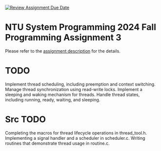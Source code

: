 [![Review Assignment Due Date](https://classroom.github.com/assets/deadline-readme-button-22041afd0340ce965d47ae6ef1cefeee28c7c493a6346c4f15d667ab976d596c.svg)](https://classroom.github.com/a/qiC0SpnL)
# NTU System Programming 2024 Fall Programming Assignment 3

Please refer to the [assignment description](https://hackmd.io/@seantsao00/sp2024_hw3) for the details.


# TODO
Implement thread scheduling, including preemption and context switching.
Manage thread synchronization using read-write locks.
Implement a sleeping and waking mechanism for threads.
Handle thread states, including running, ready, waiting, and sleeping.

# Src TODO
Completing the macros for thread lifecycle operations in thread_tool.h.
Implementing a signal handler and a scheduler in scheduler.c.
Writing routines that demonstrate thread usage in routine.c.